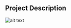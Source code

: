 ## Project Description

![alt text](https://github.com/learning-zone/Website-Templates/blob/master/assets/CSS3-drop-shadows.png "CSS3-drop-shadows")
